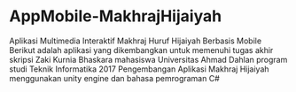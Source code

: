 # AppMobile-MakhrajHijaiyah
Aplikasi Multimedia Interaktif Makhraj Huruf Hijaiyah Berbasis Mobile
Berikut adalah aplikasi yang dikembangkan untuk memenuhi tugas akhir skripsi Zaki Kurnia Bhaskara mahasiswa Universitas Ahmad Dahlan program studi Teknik Informatika 2017
Pengembangan Aplikasi Makhraj Hijaiyah menggunakan unity engine dan bahasa pemrograman C#

